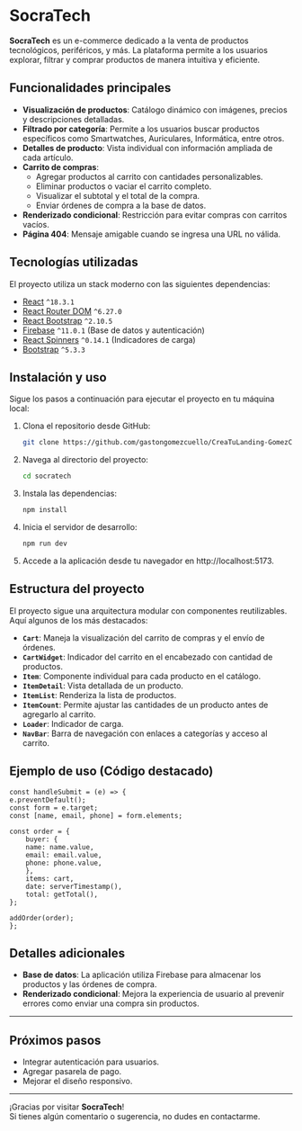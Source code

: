 # SocraTech

**SocraTech** es un e-commerce dedicado a la venta de productos tecnológicos, periféricos, y más. La plataforma permite a los usuarios explorar, filtrar y comprar productos de manera intuitiva y eficiente.

## Funcionalidades principales

- **Visualización de productos**: Catálogo dinámico con imágenes, precios y descripciones detalladas.
- **Filtrado por categoría**: Permite a los usuarios buscar productos específicos como Smartwatches, Auriculares, Informática, entre otros.
- **Detalles de producto**: Vista individual con información ampliada de cada artículo.
- **Carrito de compras**:  
  - Agregar productos al carrito con cantidades personalizables.  
  - Eliminar productos o vaciar el carrito completo.  
  - Visualizar el subtotal y el total de la compra.  
  - Enviar órdenes de compra a la base de datos.  
- **Renderizado condicional**: Restricción para evitar compras con carritos vacíos.  
- **Página 404**: Mensaje amigable cuando se ingresa una URL no válida.

## Tecnologías utilizadas

El proyecto utiliza un stack moderno con las siguientes dependencias:

- [React](https://react.dev) `^18.3.1`
- [React Router DOM](https://reactrouter.com) `^6.27.0`
- [React Bootstrap](https://react-bootstrap.github.io) `^2.10.5`
- [Firebase](https://firebase.google.com) `^11.0.1` (Base de datos y autenticación)
- [React Spinners](https://www.npmjs.com/package/react-spinners) `^0.14.1` (Indicadores de carga)
- [Bootstrap](https://getbootstrap.com) `^5.3.3`

## Instalación y uso

Sigue los pasos a continuación para ejecutar el proyecto en tu máquina local:

1. Clona el repositorio desde GitHub:
   ```bash
   git clone https://github.com/gastongomezcuello/CreaTuLanding-GomezCuello.git
2. Navega al directorio del proyecto:
   ```bash
   cd socratech
3. Instala las dependencias:
   ```bash
   npm install
4. Inicia el servidor de desarrollo:
   ```bash
   npm run dev
5. Accede a la aplicación desde tu navegador en http://localhost:5173.

## Estructura del proyecto

El proyecto sigue una arquitectura modular con componentes reutilizables. Aquí algunos de los más destacados:

- **`Cart`**: Maneja la visualización del carrito de compras y el envío de órdenes.
- **`CartWidget`**: Indicador del carrito en el encabezado con cantidad de productos.
- **`Item`**: Componente individual para cada producto en el catálogo.
- **`ItemDetail`**: Vista detallada de un producto.
- **`ItemList`**: Renderiza la lista de productos.
- **`ItemCount`**: Permite ajustar las cantidades de un producto antes de agregarlo al carrito.
- **`Loader`**: Indicador de carga.
- **`NavBar`**: Barra de navegación con enlaces a categorías y acceso al carrito.

## Ejemplo de uso (Código destacado)


    const handleSubmit = (e) => {
    e.preventDefault();
    const form = e.target;
    const [name, email, phone] = form.elements;

    const order = {
        buyer: {
        name: name.value,
        email: email.value,
        phone: phone.value,
        },
        items: cart,
        date: serverTimestamp(),
        total: getTotal(),
    };

    addOrder(order);
    };

## Detalles adicionales

- **Base de datos**: La aplicación utiliza Firebase para almacenar los productos y las órdenes de compra.
- **Renderizado condicional**: Mejora la experiencia de usuario al prevenir errores como enviar una compra sin productos.

---

## Próximos pasos

- Integrar autenticación para usuarios.
- Agregar pasarela de pago.
- Mejorar el diseño responsivo.

---

¡Gracias por visitar **SocraTech**!  
Si tienes algún comentario o sugerencia, no dudes en contactarme.

